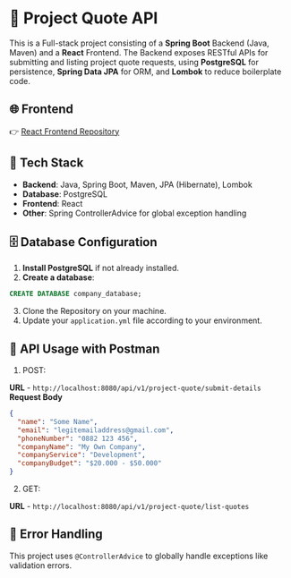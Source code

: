 # 🧾 Project Quote API

This is a Full-stack project consisting of a **Spring Boot** Backend (Java, Maven) and a **React** Frontend. The Backend exposes RESTful APIs for submitting and listing project quote requests, using **PostgreSQL** for persistence, **Spring Data JPA** for ORM, and **Lombok** to reduce boilerplate code.

## 🌐 Frontend

👉 [React Frontend Repository](https://github.com/Orlin99/Company-Frontend)

## 🧰 Tech Stack

- **Backend**: Java, Spring Boot, Maven, JPA (Hibernate), Lombok  
- **Database**: PostgreSQL  
- **Frontend**: React  
- **Other**: Spring ControllerAdvice for global exception handling  

## 🗄️ Database Configuration

1. **Install PostgreSQL** if not already installed.
2. **Create a database**:

```sql
CREATE DATABASE company_database;
```

3. Clone the Repository on your machine.
4. Update your `application.yml` file according to your environment.

## 📮 API Usage with Postman

1. POST:

**URL** - `http://localhost:8080/api/v1/project-quote/submit-details`
**Request Body**
```json
{
  "name": "Some Name",
  "email": "legitemailaddress@gmail.com",
  "phoneNumber": "0882 123 456",
  "companyName": "My Own Company",
  "companyService": "Development",
  "companyBudget": "$20.000 - $50.000"
}
```

2. GET:

**URL** - `http://localhost:8080/api/v1/project-quote/list-quotes`

## 🧠 Error Handling

This project uses `@ControllerAdvice` to globally handle exceptions like validation errors.
